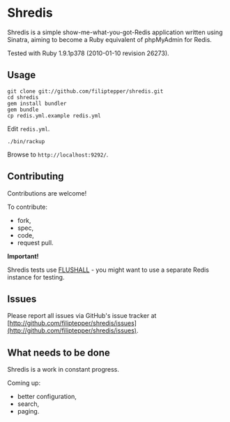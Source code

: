 Shredis
=======

Shredis is a simple show-me-what-you-got-Redis application written using Sinatra, aiming to become a Ruby equivalent of phpMyAdmin for Redis.

Tested with Ruby 1.9.1p378 (2010-01-10 revision 26273).

Usage
-----

    git clone git://github.com/filiptepper/shredis.git
    cd shredis
    gem install bundler
    gem bundle
    cp redis.yml.example redis.yml

Edit `redis.yml`.

    ./bin/rackup

Browse to `http://localhost:9292/`.

Contributing
------------

Contributions are welcome!

To contribute:

* fork,
* spec,
* code,
* request pull.

**Important!**

Shredis tests use [FLUSHALL](http://code.google.com/p/redis/wiki/FlushallCommand) - you might want to use a separate Redis instance for testing.

Issues
------

Please report all issues via GitHub's issue tracker at [http://github.com/filiptepper/shredis/issues](http://github.com/filiptepper/shredis/issues).

What needs to be done
---------------------

Shredis is a work in constant progress.

Coming up:

* better configuration,
* search,
* paging.